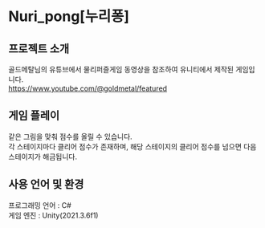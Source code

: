 # Nuri_pong[누리퐁]

## 프로젝트 소개
골드메탈님의 유튜브에서 물리퍼즐게임 동영상을 참조하여 유니티에서 제작된 게임입니다.   
https://www.youtube.com/@goldmetal/featured

## 게임 플레이
같은 그림을 맞춰 점수를 올릴 수 있습니다.   
각 스테이지마다 클리어 점수가 존재하며, 해당 스테이지의 클리어 점수를 넘으면 다음 스테이지가 해금됩니다.

## 사용 언어 및 환경
프로그래밍 언어 : C#   
게임 엔진 : Unity(2021.3.6f1)
